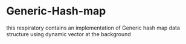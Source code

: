 # Generic-Hash-map

this respiratory contains an implementation of Generic hash map data structure using dynamic vector at the background
